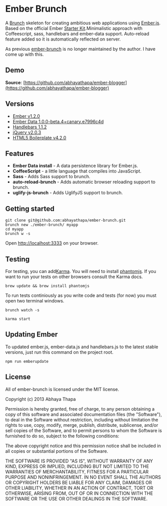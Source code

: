 # Ember Brunch

A [Brunch](http://brunch.io) skeleton for creating ambitious web applications using [Ember.js](http://emberjs.com). Based on the official Ember [Starter Kit](https://github.com/emberjs/starter-kit/archive/master.zip).Minimalistic approach with Coffeescript, sass, handlebars and ember-data support. Auto-reload feature added so it is automatically reflected on server.

As previous [ember-brunch](https://github.com/icholy/ember-brunch) is no longer maintained by the author. I have come up with this. 


## Demo

**Source**: [https://github.com/abhayathapa/ember-blogger](https://github.com/abhayathapa/ember-blogger)

## Versions
- [Ember v1.2.0](http://emberjs.com)
- [Ember Data 1.0.0-beta.4+canary.e7996c4d](https://github.com/emberjs/data)
- [Handlebars 1.1.2](http://handlebarsjs.com)
- [jQuery v2.0.3](http://jquery.com)
- [HTML5 Boilerplate v4.2.0](http://html5boilerplate.com)

## Features

- **Ember Data install** - A data persistence library for Ember.js.
- **CoffeeScript** - a little language that compiles into JavaScript.
- **Sass** - Adds Sass support to brunch.
- **auto-reload-brunch** - Adds automatic browser reloading support to brunch.
- **uglify-js-brunch** - Adds UglifyJS support to brunch.

## Getting started

```
git clone git@github.com:abhayathapa/ember-brunch.git
brunch new ./ember-brunch/ myapp
cd myapp
brunch w -s
```
Open [http://localhost:3333](http://localhost:3333) on your browser.


## Testing

For testing, you can add[Karma](https://github.com/karma-runner). You will need to install [phantomjs](https://github.com/ariya/phantomjs). If you want to run your tests on other browsers consult the Karma docs.

```
brew update && brew install phantomjs
```

To run tests continiously as you write code and tests (for now) you must open two terminal windows.

```
brunch watch -s
```

```
karma start
```

## Updating Ember

To updated ember.js, ember-data.js and handlebars.js to the latest stable versions, just run this command on the project root.

```
npm run emberupdate
```

## License

All of ember-brunch is licensed under the MIT license.

Copyright (c) 2013 Abhaya Thapa

Permission is hereby granted, free of charge, to any person obtaining a copy of this software and associated documentation files (the "Software"), to deal in the Software without restriction, including without limitation the rights to use, copy, modify, merge, publish, distribute, sublicense, and/or sell copies of the Software, and to permit persons to whom the Software is furnished to do so, subject to the following conditions:

The above copyright notice and this permission notice shall be included in all copies or substantial portions of the Software.

THE SOFTWARE IS PROVIDED "AS IS", WITHOUT WARRANTY OF ANY KIND, EXPRESS OR IMPLIED, INCLUDING BUT NOT LIMITED TO THE WARRANTIES OF MERCHANTABILITY, FITNESS FOR A PARTICULAR PURPOSE AND NONINFRINGEMENT. IN NO EVENT SHALL THE AUTHORS OR COPYRIGHT HOLDERS BE LIABLE FOR ANY CLAIM, DAMAGES OR OTHER LIABILITY, WHETHER IN AN ACTION OF CONTRACT, TORT OR OTHERWISE, ARISING FROM, OUT OF OR IN CONNECTION WITH THE SOFTWARE OR THE USE OR OTHER DEALINGS IN THE SOFTWARE.
